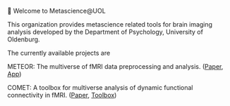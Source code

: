 🧠 Welcome to Metascience@UOL

This organization provides metascience related tools for brain imaging analysis developed by the Department of Psychology, University of Oldenburg.

The currently available projects are

METEOR: The multiverse of fMRI data preprocessing and analysis. ([Paper](https://www.sciencedirect.com/science/article/pii/S0149763424003154), [App](https://www.apps.meta-rep.lmu.de/METEOR/))

COMET: A toolbox for multiverse analysis of dynamic functional connectivity in fMRI. ([Paper](https://www.biorxiv.org/content/10.1101/2024.01.21.576546v1), [Toolbox](https://comet-toolbox.readthedocs.io/en/latest))

<!--

**Here are some ideas to get you started:**

🙋‍♀️ A short introduction - what is your organization all about?
🌈 Contribution guidelines - how can the community get involved?
👩‍💻 Useful resources - where can the community find your docs? Is there anything else the community should know?
🍿 Fun facts - what does your team eat for breakfast?
🧙 Remember, you can do mighty things with the power of [Markdown](https://docs.github.com/github/writing-on-github/getting-started-with-writing-and-formatting-on-github/basic-writing-and-formatting-syntax)
-->
